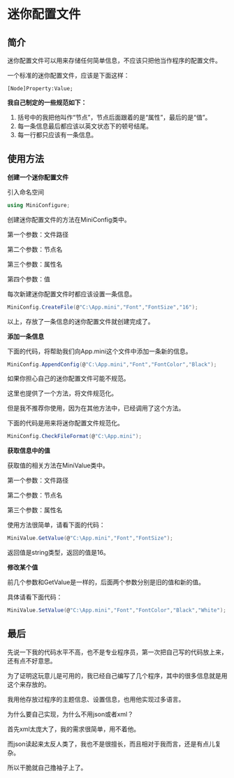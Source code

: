 # 迷你配置文件

## 简介

迷你配置文件可以用来存储任何简单信息，不应该只把他当作程序的配置文件。

一个标准的迷你配置文件，应该是下面这样：

```
[Node]Property:Value;
```

**我自己制定的一些规范如下：**

1. 括号中的我把他叫作“节点”，节点后面跟着的是“属性”，最后的是“值”。
2. 每一条信息最后都应该以英文状态下的顿号结尾。
3. 每一行都只应该有一条信息。

## 使用方法

**创建一个迷你配置文件**

引入命名空间

```c#
using MiniConfigure;
```

创建迷你配置文件的方法在MiniConfig类中。

第一个参数：文件路径

第二个参数：节点名

第三个参数：属性名

第四个参数：值

每次新建迷你配置文件时都应该设置一条信息。

```c#
MiniConfig.CreateFile(@"C:\App.mini","Font","FontSize","16");
```

以上，存放了一条信息的迷你配置文件就创建完成了。

**添加一条信息**

下面的代码，将帮助我们向App.mini这个文件中添加一条新的信息。

```c#
MiniConfig.AppendConfig(@"C:\App.mini","Font","FontColor","Black");
```

如果你担心自己的迷你配置文件可能不规范。

这里也提供了一个方法，将文件规范化。

但是我不推荐你使用，因为在其他方法中，已经调用了这个方法。

下面的代码是用来将迷你配置文件规范化。

```c#
MiniConfig.CheckFileFormat(@"C:\App.mini");
```

**获取信息中的值**

获取值的相关方法在MiniValue类中。

第一个参数：文件路径

第二个参数：节点名

第三个参数：属性名

使用方法很简单，请看下面的代码：

```c#
MiniValue.GetValue(@"C:\App.mini","Font","FontSize");
```

返回值是string类型，返回的值是16。

**修改某个值**

前几个参数和GetValue是一样的，后面两个参数分别是旧的值和新的值。

具体请看下面代码：

```c#
MiniValue.SetValue(@"C:\App.mini","Font","FontColor","Black","White");
```

## 最后

先说一下我的代码水平不高，也不是专业程序员，第一次把自己写的代码放上来，还有点不好意思。

为了证明这玩意儿是可用的，我已经自己编写了几个程序，其中的很多信息就是用这个来存放的。

我用他存放过程序的主题信息、设置信息，也用他实现过多语言。

为什么要自己实现，为什么不用json或者xml？

首先xml太庞大了，我的需求很简单，用不着他。

而json读起来太反人类了，我也不是很擅长，而且相对于我而言，还是有点儿复杂。

所以干脆就自己撸袖子上了。
